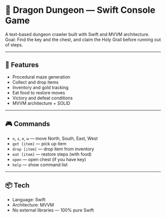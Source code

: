 # 🐉 Dragon Dungeon — Swift Console Game

A text-based dungeon crawler built with Swift and MVVM architecture.  
Goal: Find the key and the chest, and claim the Holy Grail before running out of steps.

---

## 🚀 Features

- Procedural maze generation
- Collect and drop items
- Inventory and gold tracking
- Eat food to restore moves
- Victory and defeat conditions
- MVVM architecture + SOLID

---

## 🎮 Commands

- `n`, `s`, `e`, `w` — move North, South, East, West
- `get [item]` — pick up item
- `drop [item]` — drop item from inventory
- `eat [item]` — restore steps (with food)
- `open` — open chest (if you have key)
- `help` — show command list

---

## 📦 Tech

- Language: Swift
- Architecture: MVVM
- No external libraries — 100% pure Swift
